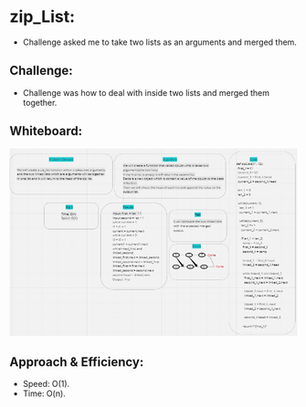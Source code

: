 # zip_List:
- Challenge asked me to take two lists as an arguments and merged them.

## Challenge:
- Challenge was how to deal with inside two lists and merged them together.

## Whiteboard:
![](zip_List.JPG)

## Approach & Efficiency:
- Speed: O(1).
- Time: O(n).
